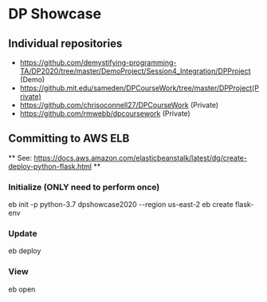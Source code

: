 # DP Showcase

## Individual repositories
* https://github.com/demystifying-programming-TA/DP2020/tree/master/DemoProject/Session4_Integration/DPProject (Demo)
* https://github.mit.edu/sameden/DPCourseWork/tree/master/DPProject(Private)
* https://github.com/chrisoconnell27/DPCourseWork (Private)
* https://github.com/rmwebb/dpcoursework (Private)

## Committing to AWS ELB

** See: https://docs.aws.amazon.com/elasticbeanstalk/latest/dg/create-deploy-python-flask.html **

### Initialize (ONLY need to perform once)
eb init -p python-3.7 dpshowcase2020 --region us-east-2
eb create flask-env

### Update
eb deploy

### View
eb open 
